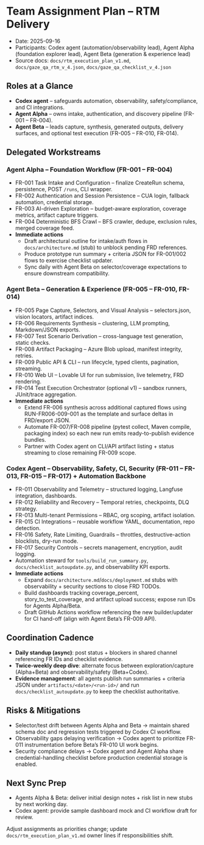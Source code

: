 # Team Assignment Plan – RTM Delivery

- Date: 2025-09-16
- Participants: Codex agent (automation/observability lead), Agent Alpha (foundation explorer lead), Agent Beta (generation & experience lead)
- Source docs: `docs/rtm_execution_plan_v1.md`, `docs/gaze_qa_rtm_v_4.json`, `docs/gaze_qa_checklist_v_4.json`

## Roles at a Glance
- **Codex agent** – safeguards automation, observability, safety/compliance, and CI integrations.
- **Agent Alpha** – owns intake, authentication, and discovery pipeline (FR-001 – FR-004).
- **Agent Beta** – leads capture, synthesis, generated outputs, delivery surfaces, and optional test execution (FR-005 – FR-010, FR-014).

## Delegated Workstreams

### Agent Alpha – Foundation Workflow (FR-001 – FR-004)
- FR-001 Task Intake and Configuration – finalize CreateRun schema, persistence, POST `/runs`, CLI wrapper.
- FR-002 Authentication and Session Persistence – CUA login, fallback automation, credential storage.
- FR-003 AI-driven Exploration – budget-aware exploration, coverage metrics, artifact capture triggers.
- FR-004 Deterministic BFS Crawl – BFS crawler, dedupe, exclusion rules, merged coverage feed.
- **Immediate actions**
  - Draft architectural outline for intake/auth flows in `docs/architecture.md` (stub) to unblock pending FRD references.
  - Produce prototype run summary + criteria JSON for FR-001/002 flows to exercise checklist updater.
  - Sync daily with Agent Beta on selector/coverage expectations to ensure downstream compatibility.

### Agent Beta – Generation & Experience (FR-005 – FR-010, FR-014)
- FR-005 Page Capture, Selectors, and Visual Analysis – selectors.json, vision locators, artifact indices.
- FR-006 Requirements Synthesis – clustering, LLM prompting, Markdown/JSON exports.
- FR-007 Test Scenario Derivation – cross-language test generation, static checks.
- FR-008 Artifact Packaging – Azure Blob upload, manifest integrity, retries.
- FR-009 Public API & CLI – run lifecycle, typed clients, pagination, streaming.
- FR-010 Web UI – Lovable UI for run submission, live telemetry, FRD rendering.
- FR-014 Test Execution Orchestrator (optional v1) – sandbox runners, JUnit/trace aggregation.
- **Immediate actions**
  - Extend FR-006 synthesis across additional captured flows using RUN-FR006-009-001 as the template and surface deltas in FRD/export JSON.
  - Automate FR-007/FR-008 pipeline (pytest collect, Maven compile, packaging index) so each new run emits ready-to-publish evidence bundles.
  - Partner with Codex agent on CLI/API artifact listing + status streaming to close remaining FR-009 scope.

### Codex Agent – Observability, Safety, CI, Security (FR-011 – FR-013, FR-015 – FR-017) + Automation Backbone
- FR-011 Observability and Telemetry – structured logging, Langfuse integration, dashboards.
- FR-012 Reliability and Recovery – Temporal retries, checkpoints, DLQ strategy.
- FR-013 Multi-tenant Permissions – RBAC, org scoping, artifact isolation.
- FR-015 CI Integrations – reusable workflow YAML, documentation, repo detection.
- FR-016 Safety, Rate Limiting, Guardrails – throttles, destructive-action blocklists, dry-run mode.
- FR-017 Security Controls – secrets management, encryption, audit logging.
- Automation steward for `tools/build_run_summary.py`, `docs/checklist_autoupdate.py`, and observability KPI exports.
- **Immediate actions**
  - Expand `docs/architecture.md`/`docs/deployment.md` stubs with observability + security sections to close FRD TODOs.
  - Build dashboards tracking coverage_percent, story_to_test_coverage, and artifact upload success; expose run IDs for Agents Alpha/Beta.
  - Draft GitHub Actions workflow referencing the new builder/updater for CI hand-off (align with Agent Beta’s FR-009 API).

## Coordination Cadence
- **Daily standup (async)**: post status + blockers in shared channel referencing FR IDs and checklist evidence.
- **Twice-weekly deep dive**: alternate focus between exploration/capture (Alpha+Beta) and observability/safety (Beta+Codex).
- **Evidence management**: all agents publish run summaries + criteria JSON under `artifacts/<date>/<run-id>/` and run `docs/checklist_autoupdate.py` to keep the checklist authoritative.

## Risks & Mitigations
- Selector/test drift between Agents Alpha and Beta → maintain shared schema doc and regression tests triggered by Codex CI workflow.
- Observability gaps delaying verification → Codex agent to prioritize FR-011 instrumentation before Beta’s FR-010 UI work begins.
- Security compliance delays → Codex agent and Agent Alpha share credential-handling checklist before production credential storage is enabled.

## Next Sync Prep
- Agents Alpha & Beta: deliver initial design notes + risk list in new stubs by next working day.
- Codex agent: provide sample dashboard mock and CI workflow draft for review.

Adjust assignments as priorities change; update `docs/rtm_execution_plan_v1.md` owner lines if responsibilities shift.
